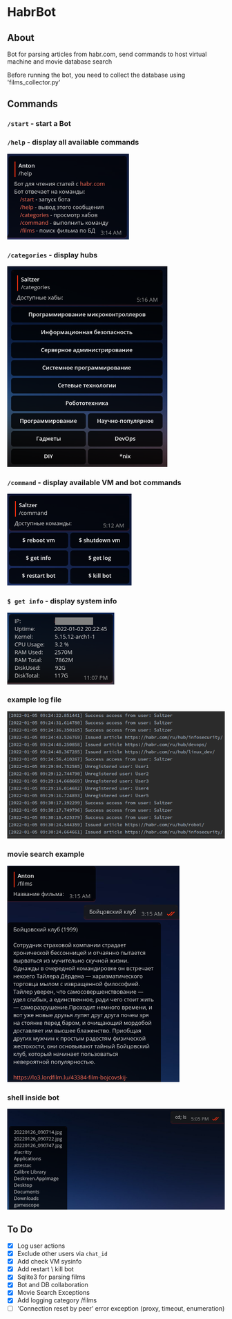 # HabrBot

## About
Bot for parsing articles from habr.com, send commands to host virtual machine and movie database search

Before running the bot, you need to collect the database using 'films_collector.py'

## Commands
### `/start` - start a Bot

### `/help` - display all available commands
![](assets/help.png)

### `/categories` - display hubs
![](assets/categories.png)

### `/command` - display available VM and bot commands
![](assets/vm-commands.png)

### `$ get info` - display system info
![](assets/sysinfo.png)

### example log file
![](assets/example_log.png)

### movie search example
![](assets/films.png)

### shell inside bot
![](assets/shell.png)

## To Do

- [x] Log user actions
- [x] Exclude other users via `chat_id`
- [x] Add check VM sysinfo
- [x] Add restart \ kill bot
- [x] Sqlite3 for parsing films
- [x] Bot and DB collaboration
- [x] Movie Search Exceptions
- [x] Add logging category /films
- [ ] 'Connection reset by peer' error exception (proxy, timeout, enumeration)
